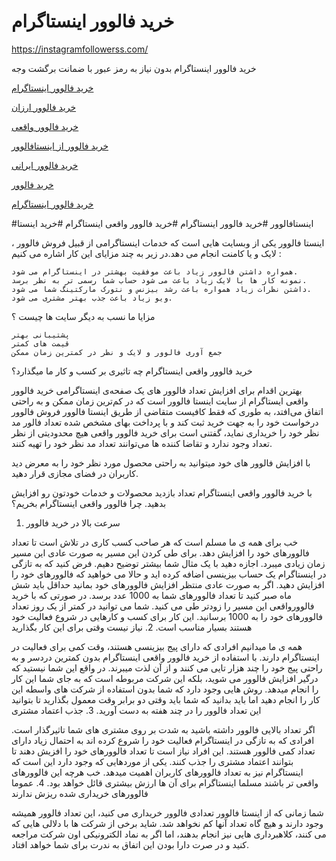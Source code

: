 # خرید فالوور اینستاگرام

https://instagramfollowerss.com/


خرید فالوور  اینستاگرام بدون نیاز به رمز عبور با ضمانت برگشت وجه

<a href="https://instagramfollowerss.com/">خرید فالوور اینستاگرام</a>

<a href="https://instagramfollowerss.com/">خرید فالوور ارزان</a>

<a href="https://instagramfollowerss.com/">خرید فالوور واقعی</a>

<a href="https://instagramfollowerss.com/">خرید فالوور از اینستافالوور</a>

<a href="https://instagramfollowerss.com/">خرید فالوور ایرانی</a>

<a href="https://instagramfollowerss.com/">خرید فالوور </a>

<a href="https://instagramfollowerss.com/">خرید فالوور اینستاگرام</a>

#اینستافالوور
#خرید فالوور اینستاگرام
#خرید فالوور واقعی اینستاگرام
#خرید اینستا

اینستا فالوور یکی از وبسایت هایی است که خدمات اینستاگرامی از قبیل فروش فالوور ، لایک و یا کامنت انجام می دهد.در زیر به چند مزایای این کار اشاره می کنیم :

    همواره داشتن فالوور زیاد باعث موفقیت بهشتر در اینستاگرام می شود.
    نمونه کار ها با لایک زیاد باعث می شود حساب شما رسمی تر به نظر برسد.
    داشتن نظرات زیاد همواره باعث رشد بیزنس و نتورک مارکتینگ شما می شود.
    ویو زیاد باعث جذب بهتر مشتری می شود.

مزایا ما نسب به دیگر سایت ها چیست ؟

    پشتیبانی بهتر
    قیمت های کمتر
    جمع آوری فالوور و لایک و نظر در کمترین زمان ممکن


خرید فالوور واقعی اینستاگرام چه تاثیری بر کسب و کار ما میگذارد؟

بهترین اقدام برای افزایش تعداد فالوور های یک صفحه‌ی اینستاگرامی خرید فالوور واقعی ایستاگرام از سایت اینستا فالوور  است که در کم‌ترین زمان ممکن و به راحتی اتفاق می‌افتد، به طوری که فقط کافیست متقاضی از طریق اینستا فالوور فروش فالوور درخواست خود را به جهت خرید ثبت کند و با پرداخت بهای مشخص شده تعداد فالور مد نظر خود را خریداری نماید، گفتنی است برای خرید فالوور واقعی هیچ محدودیتی از نظر تعداد وجود ندارد و تقاضا کننده ها می‌توانند تعداد مد نظر خود را تهیه کنند.

با افزایش فالوور های خود میتوانید به راحتی محصول مورد نظر خود را به معرض دید کاربران در فضای مجازی قرار دهید.

با خرید فالوور واقعی اینستاگرام تعداد بازدید محصولات و خدمات خودتون رو افزایش بدهید.
چرا فالوور واقعی اینستاگرام بخریم؟
1. سرعت بالا در خرید فالوور

خب برای همه ی ما مسلم است که هر صاحب کسب کاری در تلاش است تا تعداد فالوورهای خود را افزایش دهد. برای طی کردن این مسیر به صورت عادی این مسیر زمان زیادی میبرد. اجازه دهید با یک مثال شما بیشتر توضیح دهیم. فرض کنید که به تازگی در اینستاگرام یک حساب بیزینسی اضافه کرده اید و حالا می خواهید که فالوورهای خود را افزایش دهید. اگر به صورت عادی منتظر افزایش فالوورهای خود بمانید حداقل باید شش ماه صبر کنید تا تعداد فالوورهای شما به 1000 عدد برسد. در صورتی که با خرید فالوورواقعی این مسیر را زودتر طی می کنید. شما می توانید در کمتر از یک روز تعداد فالوورهای خود را به 1000 برسانید.
این کار برای کسب و کارهایی در شروع فعالیت خود هستند بسیار مناسب است.
2. نیاز نیست وقتی برای این کار بگذارید

همه ی ما میدانیم افرادی که دارای پیج بیزینسی هستند، وقت کمی برای فعالیت در اینستاگرام دارند. با استفاده از خرید فالوور واقعی اینستاگرام بدون کمترین دردسر و به راحتی پیج خود را چند هزار تایی می کنند و از آن لذت میبرند. در واقع این شما نیستید که درگیر افزایش فالوور می شوید، بلکه این شرکت مربوطه است که به جای شما این کار را انجام میدهد. روش هایی وجود دارد که شما بدون استفاده از شرکت های واسطه این کار را انجام دهید اما باید بدانید که شما باید وقتی دو برابر وقت معمول بگذارید تا بتوانید این تعداد فالوور را در چند هفته به دست آورید.
3. جذب اعتماد مشتری

اگر تعداد بالایی فالوور داشته باشید به شدت بر روی مشتری های شما تاثیرگذار است. افرادی که به تازگی در اینستاگرام فعالیت خود را شروع کرده اند به احتمال زیاد دارای تعداد کمی فالوور هستند. این افراد نیاز است تا تعداد فالوورهای خود را افزیش دهند تا بتوانند اعتماد مشتری را جذب کنند. یکی از موردهایی که وجود دارد این است که اینستاگرام نیز به تعداد فالوورهای کاربران اهمیت میدهد. خب هرچه این فالوورهای واقعی تر باشند مسلما اینستاگرام برای آن ها ارزش بیشتری قائل خواهد بود.
4. عموما فالوورهای خریداری شده ریزش ندارند

شما زمانی که از اینستا فالوور تعدادی فالوور خریداری می کنید، این تعداد فالوور همیشه وجود دارند و هیچ گاه تعداد آنها کم نخواهد شد. شاید برخی از شرکت ها با دلالی هایی که می کنند، کلاهبرداری هایی نیز انجام بدهند، اما اگر به نماد الکترونیکی اون شرکت مراجعه کنید و در صرت دارا بودن این اتفاق به ندرت برای شما خواهد افتاد.

